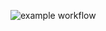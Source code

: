 ![example workflow](https://github.com/bsjhx/solana-cloned-validator/actions/workflows/ci-code-review.yml/badge.svg)
